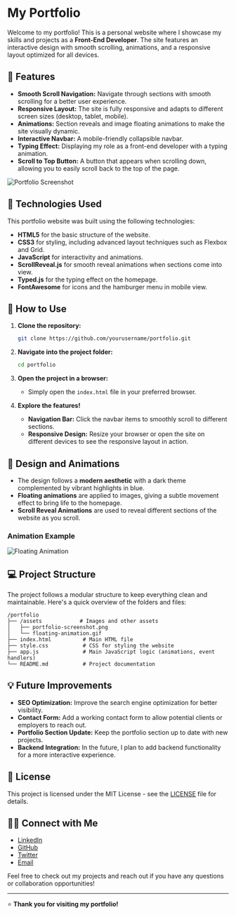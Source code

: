 
# My Portfolio

Welcome to my portfolio! This is a personal website where I showcase my skills and projects as a **Front-End Developer**. The site features an interactive design with smooth scrolling, animations, and a responsive layout optimized for all devices.

## 🚀 **Features**
- **Smooth Scroll Navigation:** Navigate through sections with smooth scrolling for a better user experience.
- **Responsive Layout:** The site is fully responsive and adapts to different screen sizes (desktop, tablet, mobile).
- **Animations:** Section reveals and image floating animations to make the site visually dynamic.
- **Interactive Navbar:** A mobile-friendly collapsible navbar.
- **Typing Effect:** Displaying my role as a front-end developer with a typing animation.
- **Scroll to Top Button:** A button that appears when scrolling down, allowing you to easily scroll back to the top of the page.
  
![Portfolio Screenshot](./assets/portfolio-screenshot.png)

## 🔧 **Technologies Used**
This portfolio website was built using the following technologies:

- **HTML5** for the basic structure of the website.
- **CSS3** for styling, including advanced layout techniques such as Flexbox and Grid.
- **JavaScript** for interactivity and animations.
- **ScrollReveal.js** for smooth reveal animations when sections come into view.
- **Typed.js** for the typing effect on the homepage.
- **FontAwesome** for icons and the hamburger menu in mobile view.

## 🧩 **How to Use**
1. **Clone the repository:**
   ```bash
   git clone https://github.com/yourusername/portfolio.git
   ```

2. **Navigate into the project folder:**
   ```bash
   cd portfolio
   ```

3. **Open the project in a browser:**
   - Simply open the `index.html` file in your preferred browser.

4. **Explore the features!**  
   - **Navigation Bar:** Click the navbar items to smoothly scroll to different sections.
   - **Responsive Design:** Resize your browser or open the site on different devices to see the responsive layout in action.

## 🎨 **Design and Animations**
- The design follows a **modern aesthetic** with a dark theme complemented by vibrant highlights in blue.
- **Floating animations** are applied to images, giving a subtle movement effect to bring life to the homepage.
- **Scroll Reveal Animations** are used to reveal different sections of the website as you scroll.
  
### **Animation Example**
![Floating Animation](./assets/floating-animation.gif)

## 💻 **Project Structure**
The project follows a modular structure to keep everything clean and maintainable. Here's a quick overview of the folders and files:

```
/portfolio
├── /assets            # Images and other assets
│   ├── portfolio-screenshot.png
│   └── floating-animation.gif
├── index.html          # Main HTML file
├── style.css           # CSS for styling the website
├── app.js              # Main JavaScript logic (animations, event handlers)
└── README.md           # Project documentation
```

## 💡 **Future Improvements**
- **SEO Optimization:** Improve the search engine optimization for better visibility.
- **Contact Form:** Add a working contact form to allow potential clients or employers to reach out.
- **Portfolio Section Update:** Keep the portfolio section up to date with new projects.
- **Backend Integration:** In the future, I plan to add backend functionality for a more interactive experience.

## 📜 **License**
This project is licensed under the MIT License - see the [LICENSE](LICENSE) file for details.

## 👨‍💻 **Connect with Me**
- [LinkedIn](https://www.linkedin.com/in/yourprofile)
- [GitHub](https://github.com/yourusername)
- [Twitter](https://twitter.com/yourprofile)
- [Email](mailto:your.email@example.com)

Feel free to check out my projects and reach out if you have any questions or collaboration opportunities!

---

⭐ **Thank you for visiting my portfolio!**
